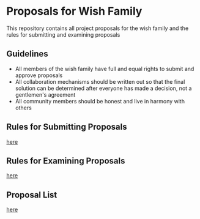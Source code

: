 # Proposals for Wish Family

This repository contains all project proposals for the wish family and the rules for submitting and examining proposals

## Guidelines
- All members of the wish family have full and equal rights to submit and approve proposals
- All collaboration mechanisms should be written out so that the final solution can be determined after everyone has made a decision, not a gentlemen's agreement
- All community members should be honest and live in harmony with others

## Rules for Submitting Proposals
[here](./submit.md)

## Rules for Examining Proposals
[here](./examine.md)

## Proposal List
[here](./proposals)
